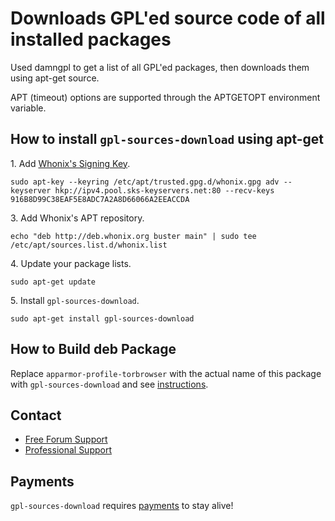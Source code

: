 # Downloads GPL'ed source code of all installed packages #

Used damngpl to get a list of all GPL'ed packages, then downloads them using
apt-get source.

APT (timeout) options are supported through the APTGETOPT environment
variable.
## How to install `gpl-sources-download` using apt-get ##

1\. Add [Whonix's Signing Key](https://www.whonix.org/wiki/Whonix_Signing_Key).

```
sudo apt-key --keyring /etc/apt/trusted.gpg.d/whonix.gpg adv --keyserver hkp://ipv4.pool.sks-keyservers.net:80 --recv-keys 916B8D99C38EAF5E8ADC7A2A8D66066A2EEACCDA
```

3\. Add Whonix's APT repository.

```
echo "deb http://deb.whonix.org buster main" | sudo tee /etc/apt/sources.list.d/whonix.list
```

4\. Update your package lists.

```
sudo apt-get update
```

5\. Install `gpl-sources-download`.

```
sudo apt-get install gpl-sources-download
```

## How to Build deb Package ##

Replace `apparmor-profile-torbrowser` with the actual name of this package with `gpl-sources-download` and see [instructions](https://www.whonix.org/wiki/Dev/Build_Documentation/apparmor-profile-torbrowser).

## Contact ##

* [Free Forum Support](https://forums.whonix.org)
* [Professional Support](https://www.whonix.org/wiki/Professional_Support)

## Payments ##

`gpl-sources-download` requires [payments](https://www.whonix.org/wiki/Payments) to stay alive!
